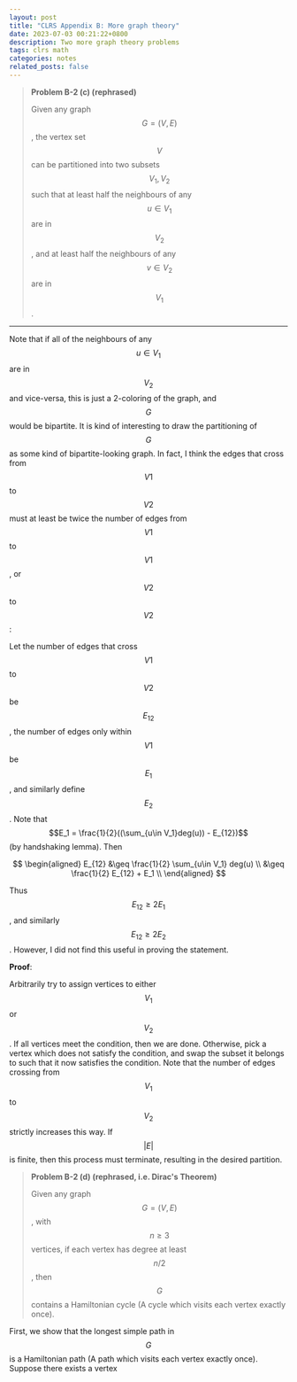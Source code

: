 ```yaml
---
layout: post
title: "CLRS Appendix B: More graph theory"
date: 2023-07-03 00:21:22+0800
description: Two more graph theory problems
tags: clrs math
categories: notes
related_posts: false
---
```


> **Problem B-2 (c) (rephrased)**
>
> Given any graph $$G=(V,E)$$, the vertex set $$V$$ can be partitioned into two subsets $$V_1,V_2$$ such that at least half the neighbours of any $$u\in V_1$$ are in $$V_2$$, and at least half the neighbours of any $$v\in V_2$$ are in $$V_1$$.

---

Note that if all of the neighbours of any $$u\in V_1$$ are in $$V_2$$ and vice-versa, this is just a 2-coloring of the graph, and $$G$$ would be bipartite. It is kind of interesting to draw the partitioning of $$G$$ as some kind of bipartite-looking graph. In fact, I think the edges that cross from $$V1$$ to $$V2$$ must at least be twice the number of edges from $$V1$$ to $$V1$$, or $$V2$$ to $$V2$$:

Let the number of edges that cross $$V1$$ to $$V2$$ be $$E_{12}$$, the number of edges only within $$V1$$ be $$E_1$$, and similarly define $$E_2$$. Note that $$E_1 = \frac{1}{2}((\sum_{u\in V_1}deg(u)) - E_{12})$$ (by handshaking lemma). Then

$$
\begin{aligned}
E_{12} &\geq \frac{1}{2} \sum_{u\in V_1} deg(u) \\
&\geq \frac{1}{2} E_{12} + E_1 \\
\end{aligned}
$$

Thus $$E_{12} \geq 2E_1$$, and similarly $$E_{12} \geq 2E_2$$. However, I did not find this useful in proving the statement.

**Proof**:

Arbitrarily try to assign vertices to either $$V_1$$ or $$V_2$$. If all vertices meet the condition, then we are done. Otherwise, pick a vertex which does not satisfy the condition, and swap the subset it belongs to such that it now satisfies the condition. Note that the number of edges crossing from $$V_1$$ to $$V_2$$ strictly increases this way. If $$\lvert E\rvert$$ is finite, then this process must terminate, resulting in the desired partition.

> **Problem B-2 (d) (rephrased, i.e. Dirac's Theorem)**
>
> Given any graph $$G=(V,E)$$, with $$n \geq 3$$ vertices, if each vertex has degree at least $$n/2$$, then $$G$$ contains a Hamiltonian cycle (A cycle which visits each vertex exactly once).

First, we show that the longest simple path in $$G$$ is a Hamiltonian path (A path which visits each vertex exactly once). Suppose there exists a vertex

